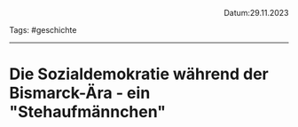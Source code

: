 <p align="right">Datum:29.11.2023</p>

Tags: #geschichte 

---

# Die Sozialdemokratie während der Bismarck-Ära - ein "Stehaufmännchen"



